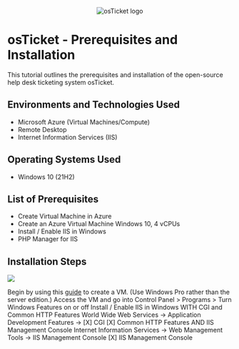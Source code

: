 <p align="center">
<img src="https://i.imgur.com/Clzj7Xs.png" alt="osTicket logo"/>
</p>

<h1>osTicket - Prerequisites and Installation</h1>
This tutorial outlines the prerequisites and installation of the open-source help desk ticketing system osTicket.<br />

<h2>Environments and Technologies Used</h2>

- Microsoft Azure (Virtual Machines/Compute)
- Remote Desktop
- Internet Information Services (IIS)

<h2>Operating Systems Used </h2>

- Windows 10</b> (21H2)

<h2>List of Prerequisites</h2>

- Create Virtual Machine in Azure
- Create an Azure Virtual Machine Windows 10, 4 vCPUs
- Install / Enable IIS in Windows 
- PHP Manager for IIS

<h2>Installation Steps</h2>

<p>
<img src="https://i.gyazo.com/08f3576add2afa27c37528eff2c566ef.png"/>
</p>
<p>

</p>

Begin by using this [guide](https://github.com/jdinh2/AzureVMAD) to create a VM. (Use Windows Pro rather than the server edition.) Access the VM and go into Control Panel > Programs > Turn Windows Features on  or off 
Install / Enable IIS in Windows WITH
CGI and Common HTTP Features
World Wide Web Services -> Application Development Features ->
[X] CGI
[X] Common HTTP Features
AND IIS Management Console
Internet Information Services -> Web Management Tools -> IIS Management Console
	[X] IIS Management Console


<br />
